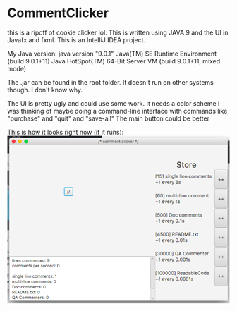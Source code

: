 # CommentClicker
this is a ripoff of cookie clicker lol.
This is written using JAVA 9 and the UI in Javafx and fxml. This is an IntelliJ IDEA project.

My Java version:
  java version "9.0.1"
  Java(TM) SE Runtime Environment (build 9.0.1+11)
  Java HotSpot(TM) 64-Bit Server VM (build 9.0.1+11, mixed mode)

The .jar can be found in the root folder.
  It doesn't run on other systems though.
  I don't know why.

The UI is pretty ugly and could use some work.
  It needs a color scheme
  I was thinking of maybe doing a command-line interface with commands like "purchase" and "quit" and "save-all"
  The main button could be better

This is how it looks right now (if it runs):
![alt text](https://github.com/thedpws/CommentClicker/blob/master/resources/v1.png)
